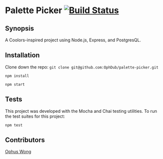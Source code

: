 # Palette Picker [![Build Status](https://travis-ci.org/OphDub/palette-picker.svg?branch=master)](https://travis-ci.org/OphDub/palette-picker)

## Synopsis

A Coolors-inspired project using Node.js, Express, and PostgresQL.

## Installation

Clone down the repo:
`git clone git@github.com:OphDub/palette-picker.git`

`npm install`

`npm start`

## Tests

This project was developed with the Mocha and Chai testing utilities. 
To run the test suites for this project:

`npm test`

## Contributors

[Ophus Wong](https://github.com/OphDub)
